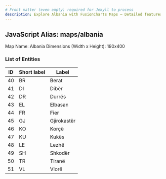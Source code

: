 ```yaml
---
# Front matter (even empty) required for Jekyll to process
description: Explore Albania with FusionCharts Maps – Detailed features for seamless integration. Try now & enhance your data visualization today! 
---
```


## JavaScript Alias: maps/albania

Map Name: Albania
Dimensions (Width x Height): 190x400

### List of Entities

| ID  | Short label | Label       |
| --- | ----------- | ----------- |
| 40  | BR          | Berat       |
| 41  | DI          | Dibër       |
| 42  | DR          | Durrës      |
| 43  | EL          | Elbasan     |
| 44  | FR          | Fier        |
| 45  | GJ          | Gjirokastër |
| 46  | KO          | Korçë       |
| 47  | KU          | Kukës       |
| 48  | LE          | Lezhë       |
| 49  | SH          | Shkodër     |
| 50  | TR          | Tiranë      |
| 51  | VL          | Vlorë       |
